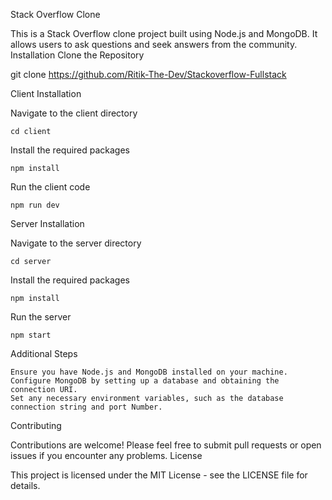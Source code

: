 Stack Overflow Clone

This is a Stack Overflow clone project built using Node.js and MongoDB. It allows users to ask questions and seek answers from the community.
Installation
Clone the Repository

git clone https://github.com/Ritik-The-Dev/Stackoverflow-Fullstack

Client Installation

Navigate to the client directory

    cd client

Install the required packages

    npm install

Run the client code

    npm run dev

Server Installation

Navigate to the server directory

    cd server

Install the required packages

    npm install

Run the server

    npm start

Additional Steps

    Ensure you have Node.js and MongoDB installed on your machine.
    Configure MongoDB by setting up a database and obtaining the connection URI.
    Set any necessary environment variables, such as the database connection string and port Number.

Contributing

Contributions are welcome! Please feel free to submit pull requests or open issues if you encounter any problems.
License

This project is licensed under the MIT License - see the LICENSE file for details.